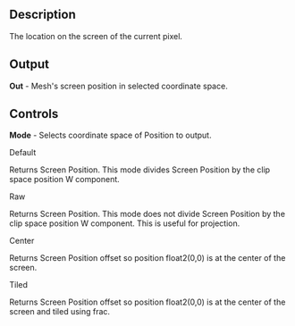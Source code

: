 ## Description
The location on the screen of the current pixel.

## Output
**Out** - Mesh's screen position in selected coordinate space.

## Controls
**Mode** - Selects coordinate space of Position to output.

Default

Returns Screen Position. This mode divides Screen Position by the clip space position W component.

Raw

Returns Screen Position. This mode does not divide Screen Position by the clip space position W component. This is useful for projection.

Center

Returns Screen Position offset so position float2(0,0) is at the center of the screen.

Tiled

Returns Screen Position offset so position float2(0,0) is at the center of the screen and tiled using frac.